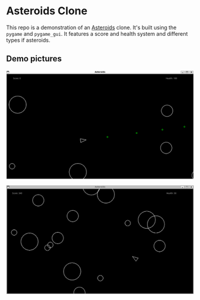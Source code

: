 # Asteroids Clone

This repo is a demonstration of an [Asteroids]("https://de.wikipedia.org/wiki/Asteroids") clone. It's built using the `pygame` and `pygame_gui`. It features a score and health system and different types if asteroids.

## Demo pictures

![](https://github.com/NN1C0/Asteroids-Clone/blob/main/demo_pictures/demo1.png?raw=true)

![](https://github.com/NN1C0/Asteroids-Clone/blob/main/demo_pictures/demo2.png?raw=true)
